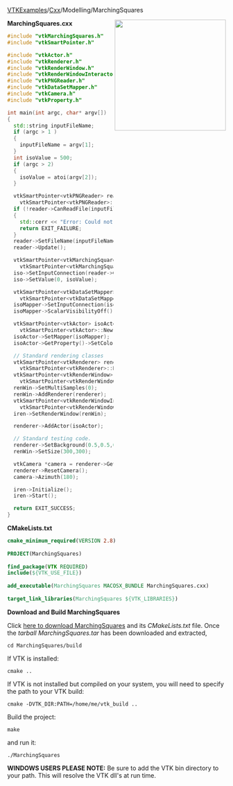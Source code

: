 [VTKExamples](/index/)/[Cxx](/Cxx)/Modelling/MarchingSquares

<img align="right" src="https://github.com/lorensen/VTKExamples/blob/gh-pages/Testing/Baseline/Modelling/TestMarchingSquares.png?raw=true" width="256" />

**MarchingSquares.cxx**
```c++
#include "vtkMarchingSquares.h"
#include "vtkSmartPointer.h"

#include "vtkActor.h"
#include "vtkRenderer.h"
#include "vtkRenderWindow.h"
#include "vtkRenderWindowInteractor.h"
#include "vtkPNGReader.h"
#include "vtkDataSetMapper.h"
#include "vtkCamera.h"
#include "vtkProperty.h"

int main(int argc, char* argv[])
{
  std::string inputFileName;
  if (argc > 1 )
  {
    inputFileName = argv[1];
  }
  int isoValue = 500;
  if (argc > 2)
  {
    isoValue = atoi(argv[2]);
  }

  vtkSmartPointer<vtkPNGReader> reader =
    vtkSmartPointer<vtkPNGReader>::New();
  if (!reader->CanReadFile(inputFileName.c_str()))
  {
    std::cerr << "Error: Could not read " << inputFileName << ".\n";
    return EXIT_FAILURE;
  }
  reader->SetFileName(inputFileName.c_str());
  reader->Update();

  vtkSmartPointer<vtkMarchingSquares> iso =
    vtkSmartPointer<vtkMarchingSquares>::New();
  iso->SetInputConnection(reader->GetOutputPort());
  iso->SetValue(0, isoValue);

  vtkSmartPointer<vtkDataSetMapper> isoMapper =
    vtkSmartPointer<vtkDataSetMapper>::New();
  isoMapper->SetInputConnection(iso->GetOutputPort());
  isoMapper->ScalarVisibilityOff();

  vtkSmartPointer<vtkActor> isoActor =
    vtkSmartPointer<vtkActor>::New();
  isoActor->SetMapper(isoMapper);
  isoActor->GetProperty()->SetColor(0.8900, 0.8100, 0.3400);

  // Standard rendering classes
  vtkSmartPointer<vtkRenderer> renderer =
    vtkSmartPointer<vtkRenderer>::New();
  vtkSmartPointer<vtkRenderWindow> renWin =
    vtkSmartPointer<vtkRenderWindow>::New();
  renWin->SetMultiSamples(0);
  renWin->AddRenderer(renderer);
  vtkSmartPointer<vtkRenderWindowInteractor> iren =
    vtkSmartPointer<vtkRenderWindowInteractor>::New();
  iren->SetRenderWindow(renWin);

  renderer->AddActor(isoActor);

  // Standard testing code.
  renderer->SetBackground(0.5,0.5,0.5);
  renWin->SetSize(300,300);

  vtkCamera *camera = renderer->GetActiveCamera();
  renderer->ResetCamera();
  camera->Azimuth(180);

  iren->Initialize();
  iren->Start();

  return EXIT_SUCCESS;
}
```
**CMakeLists.txt**
```cmake
cmake_minimum_required(VERSION 2.8)
 
PROJECT(MarchingSquares)
 
find_package(VTK REQUIRED)
include(${VTK_USE_FILE})
 
add_executable(MarchingSquares MACOSX_BUNDLE MarchingSquares.cxx)
 
target_link_libraries(MarchingSquares ${VTK_LIBRARIES})
```

**Download and Build MarchingSquares**

Click [here to download MarchingSquares](https://github.com/lorensen/VTKWikiExamplesTarballs/raw/master/MarchingSquares.tar) and its *CMakeLists.txt* file.
Once the *tarball MarchingSquares.tar* has been downloaded and extracted,
```
cd MarchingSquares/build 
```
If VTK is installed:
```
cmake ..
```
If VTK is not installed but compiled on your system, you will need to specify the path to your VTK build:
```
cmake -DVTK_DIR:PATH=/home/me/vtk_build ..
```
Build the project:
```
make
```
and run it:
```
./MarchingSquares
```
**WINDOWS USERS PLEASE NOTE:** Be sure to add the VTK bin directory to your path. This will resolve the VTK dll's at run time.

